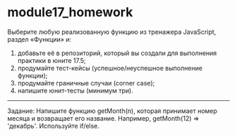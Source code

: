 # module17_homework

Выберите любую реализованную функцию из тренажера JavaScript, раздел «Функции» и:

1. добавьте её в репозиторий, который вы создали для выполнения практики в юните 17.5;
2. продумайте тест-кейсы (успешное/неуспешное выполнение функции);
3. продумайте граничные случаи (corner case); 
4. напишите юнит-тесты (минимум три).
<hr>
Задание:
Напишите функцию getMonth(n), которая принимает номер месяца и возвращает его название. 
Например, getMonth(12) ⇒ 'декабрь'. Используйте if/else.
